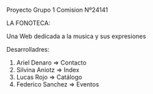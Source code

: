 Proyecto Grupo 1 Comision Nº24141

LA FONOTECA:

Una Web dedicada a la musica y sus expresiones

Desarrolladres:

1. Ariel Denaro => Contacto
2. Silvina Aniotz => Index
3. Lucas Rojo => Catálogo
4. Federico Sanchez => Eventos